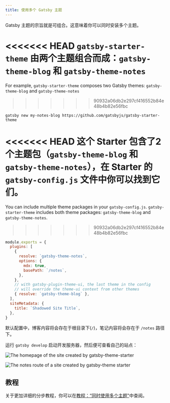 ```yaml
---
title: 使用多个 Gatsby 主题
---
```


Gatsby 主题的宗旨就是可组合。这意味着你可以同时安装多个主题。

<<<<<<< HEAD
`gatsby-starter-theme` 由两个主题组合而成：`gatsby-theme-blog` 和 `gatsby-theme-notes`
=======
For example, `gatsby-starter-theme` composes two Gatsby themes: `gatsby-theme-blog` and `gatsby-theme-notes`
>>>>>>> 90932a06db2e297cf416552b84e48b4b82e56fbc

```shell
gatsby new my-notes-blog https://github.com/gatsbyjs/gatsby-starter-theme
```

<<<<<<< HEAD
这个 Starter 包含了2个主题包（`gatsby-theme-blog` 和 `gatsby-theme-notes`），在 Starter 的 `gatsby-config.js` 文件中你可以找到它们。
=======
You can include multiple theme packages in your `gatsby-config.js`. `gatsby-starter-theme` includes both theme packages: `gatsby-theme-blog` and `gatsby-theme-notes`.
>>>>>>> 90932a06db2e297cf416552b84e48b4b82e56fbc

```javascript:title=gatsby-config.js
module.exports = {
  plugins: [
    {
      resolve: `gatsby-theme-notes`,
      options: {
        mdx: true,
        basePath: `/notes`,
      },
    },
    // with gatsby-plugin-theme-ui, the last theme in the config
    // will override the theme-ui context from other themes
    { resolve: `gatsby-theme-blog` },
  ],
  siteMetadata: {
    title: `Shadowed Site Title`,
  },
}
```

默认配置中，博客内容将会存在于根目录下(`/`)，笔记内容将会存在于 `/notes` 路径下。

运行 `gatsby develop` 启动开发服务器，然后便可查看自己的站点：

![The homepage of the site created by gatsby-theme-starter](../images/gatsby-theme-starter-home.png)

![The `notes` route of a site created by gatsby-theme starter](../images/gatsby-theme-starter-notes.png)

## 教程

关于更加详细的分步教程，你可以在[教程：“同时使用多个主题"](/tutorial/using-multiple-themes-together)中查阅。
